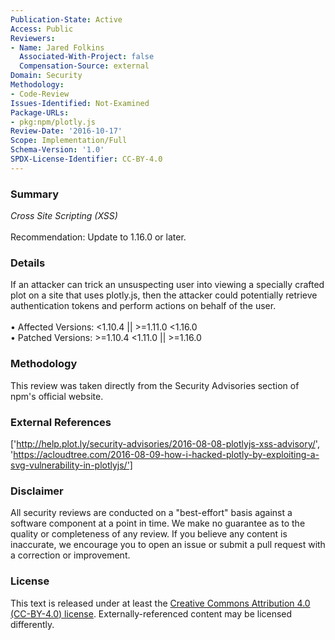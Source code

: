 ```yaml
---
Publication-State: Active
Access: Public
Reviewers:
- Name: Jared Folkins
  Associated-With-Project: false
  Compensation-Source: external
Domain: Security
Methodology:
- Code-Review
Issues-Identified: Not-Examined
Package-URLs:
- pkg:npm/plotly.js
Review-Date: '2016-10-17'
Scope: Implementation/Full
Schema-Version: '1.0'
SPDX-License-Identifier: CC-BY-4.0
---
```

### Summary
*Cross Site Scripting (XSS)*<br><br>Recommendation: Update to 1.16.0 or later.
### Details
If an attacker can trick an unsuspecting user into viewing a specially crafted plot on a site that uses plotly.js, then the attacker could potentially retrieve authentication tokens and perform actions on behalf of the user.
<br><br>• Affected Versions: <1.10.4 || >=1.11.0 <1.16.0
<br>• Patched Versions: >=1.10.4 <1.11.0 || >=1.16.0
### Methodology
This review was taken directly from the Security Advisories section of npm's official website.
### External References
['http://help.plot.ly/security-advisories/2016-08-08-plotlyjs-xss-advisory/', 'https://acloudtree.com/2016-08-09-how-i-hacked-plotly-by-exploiting-a-svg-vulnerability-in-plotlyjs/']
### Disclaimer
All security reviews are conducted on a "best-effort" basis against a software component at a point in time. We make no guarantee as to the quality or completeness of any review. If you believe any content is inaccurate, we encourage you to open an issue or submit a pull request with a correction or improvement.
### License
This text is released under at least the [Creative Commons Attribution 4.0 (CC-BY-4.0) license](https://creativecommons.org/licenses/by/4.0/legalcode.txt). Externally-referenced content may be licensed differently.

